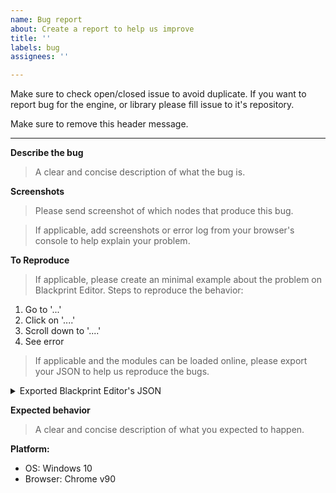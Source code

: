 ```yaml
---
name: Bug report
about: Create a report to help us improve
title: ''
labels: bug
assignees: ''

---
```


Make sure to check open/closed issue to avoid duplicate.
If you want to report bug for the engine, or library please fill issue to it's repository.

Make sure to remove this header message.

---

**Describe the bug**
> A clear and concise description of what the bug is.

**Screenshots**
> Please send screenshot of which nodes that produce this bug.

> If applicable, add screenshots or error log from your browser's console to help explain your problem.

**To Reproduce**
> If applicable, please create an minimal example about the problem on Blackprint Editor.
Steps to reproduce the behavior:
1. Go to '...'
2. Click on '....'
3. Scroll down to '....'
4. See error

> If applicable and the modules can be loaded online, please export your JSON to help us reproduce the bugs.
<details>
  <summary>Exported Blackprint Editor's JSON</summary>
  {...Replace this text with your JSON...}
</details>

**Expected behavior**
> A clear and concise description of what you expected to happen.

**Platform:**
 - OS: Windows 10
 - Browser: Chrome v90
